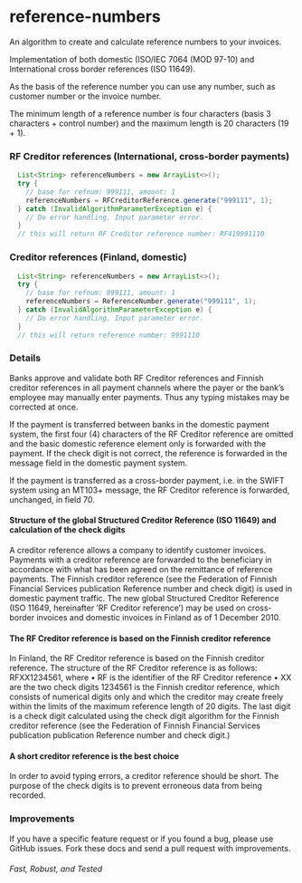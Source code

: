 # reference-numbers

An algorithm to create and calculate reference numbers to your invoices.

Implementation of both domestic (ISO/IEC 7064 (MOD 97-10) and International cross border references (ISO 11649).

As the basis of the reference number you can use any number, such as customer number or the invoice number. 

The minimum length of a reference number is four characters (basis 3 characters + control number) and the maximum length is 20 characters (19 + 1).

### RF Creditor references (International, cross-border payments)

```java
  List<String> referenceNumbers = new ArrayList<>();
  try {
    // base for refnum: 999111, amount: 1
    referenceNumbers = RFCreditorReference.generate("999111", 1);
  } catch (InvalidAlgorithmParameterException e) {
    // Do error handling. Input parameter error.
  }
  // this will return RF Creditor reference number: RF419991110
```

### Creditor references (Finland, domestic)

```java
  List<String> referenceNumbers = new ArrayList<>();
  try {
    // base for refnum: 999111, amount: 1
    referenceNumbers = ReferenceNumber.generate("999111", 1);
  } catch (InvalidAlgorithmParameterException e) {
    // Do error handling. Input parameter error.
  }
  // this will return reference number: 9991110
```

### Details

Banks approve and validate both RF Creditor references and Finnish creditor references in all
payment channels where the payer or the bank’s employee may manually enter payments. Thus
any typing mistakes may be corrected at once.

If the payment is transferred between banks in the domestic payment system, the first four (4)
characters of the RF Creditor reference are omitted and the basic domestic reference element
only is forwarded with the payment. If the check digit is not correct, the reference is forwarded
in the message field in the domestic payment system.

If the payment is transferred as a cross-border payment, i.e. in the SWIFT system using an
MT103+ message, the RF Creditor reference is forwarded, unchanged, in field 70.

#### Structure of the global Structured Creditor Reference (ISO 11649) and calculation of the check digits

A creditor reference allows a company to identify customer invoices. Payments with a creditor reference are forwarded to the beneficiary in accordance with what has been agreed on the
remittance of reference payments.
The Finnish creditor reference (see the Federation of Finnish Financial Services publication Reference number and check digit) is used in domestic payment traffic.
The new global Structured Creditor Reference (ISO 11649, hereinafter ’RF Creditor reference’) may be used on cross-border invoices and domestic invoices in Finland as of 1 December 2010.

#### The RF Creditor reference is based on the Finnish creditor reference

In Finland, the RF Creditor reference is based on the Finnish creditor reference.
The structure of the RF Creditor reference is as follows:
RFXX1234561, where
• RF is the identifier of the RF Creditor reference
• XX are the two check digits
1234561 is the Finnish creditor reference, which consists of numerical digits only and which
the creditor may create freely within the limits of the maximum reference length of 20 digits.
The last digit is a check digit calculated using the check digit algorithm for the Finnish creditor
reference (see the Federation of Finnish Financial Services publication publication Reference
number and check digit.)

#### A short creditor reference is the best choice
In order to avoid typing errors, a creditor reference should be short. The purpose of the check
digits is to prevent erroneous data from being recorded.

### Improvements
If you have a specific feature request or if you found a bug, please use GitHub issues. Fork these docs and send a pull request with improvements.

###### Fast, Robust, and Tested

